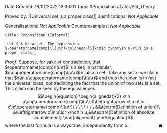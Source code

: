 <br />
<br />

Date Created: 18/01/2022 13:30:01
Tags: #Proposition #Later/Set_Theory

Proved by: [[Universal set is a proper class]]
Justifications: _Not Applicable_

Generalizations: _Not Applicable_
Counterexamples: _Not Applicable_

``` ad-Proposition
title: Proposition (Informal).

_Let $u$ be a set. The expression $\operatorname{comp}\l(u\r)\coloneqq\l\{x\mid x\not\in u\r\}$ is a proper class._

```

_Proof_. Suppose, for sake of contradiction, that $\operatorname{comp}\l(u\r)$ is a set; in particular, $u\cup\operatorname{comp}\l(u\r)$ is also a set. Take any set $x$; we claim that $x\in u\cup\operatorname{comp}\l(u\r)$ and thus the union is in fact the universal class, contradicting the fact that the union of two sets is a set. This claim can be seen by the equivalences
$$\begin{equation}
    \begin{alignedat}{2}
        x\in u\cup\operatorname{comp}\l(u\r)&\Leftrightarrow x\in u\lor x\in\operatorname{comp}\l(u\r)\ \ \ \ \ \ \ \ &&\textrm{Definition of union}\\
        &\Leftrightarrow x\in u\lor x\not\in u,&&\textrm{Definition of absolute complement}
    \end{alignedat}
\end{equation}$$
where the last formula is always true, independently from $x$.<span style="float:right;">$\blacksquare$</span>
